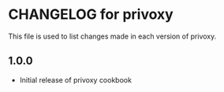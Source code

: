 # CHANGELOG for privoxy

This file is used to list changes made in each version of privoxy.

1.0.0
-----
- Initial release of privoxy cookbook
